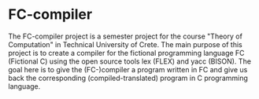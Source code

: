 # FC-compiler
The FC-compiler project is a semester project for the course "Theory of Computation" in Technical University of Crete. The main purpose of this project is to create a compiler for the fictional programming language FC (Fictional C) using the open source tools lex (FLEX) and yacc (BISON). The goal here is to give the (FC-)compiler a program written in FC and give us back the corresponding (compiled-translated) program in C programming language.
